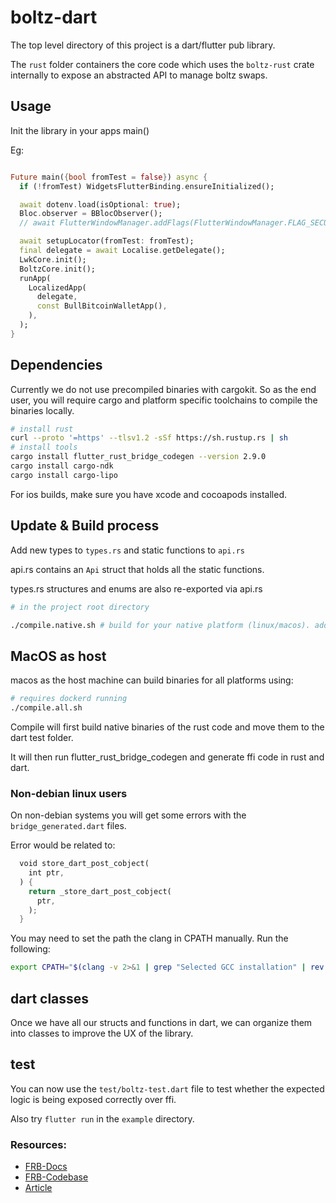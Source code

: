 # boltz-dart

The top level directory of this project is a dart/flutter pub library.

The `rust` folder containers the core code which uses the `boltz-rust` crate internally to expose an abstracted API to manage boltz swaps.

## Usage

Init the library in your apps main()

Eg:

```dart

Future main({bool fromTest = false}) async {
  if (!fromTest) WidgetsFlutterBinding.ensureInitialized();

  await dotenv.load(isOptional: true);
  Bloc.observer = BBlocObserver();
  // await FlutterWindowManager.addFlags(FlutterWindowManager.FLAG_SECURE);

  await setupLocator(fromTest: fromTest);
  final delegate = await Localise.getDelegate();
  LwkCore.init();
  BoltzCore.init();
  runApp(
    LocalizedApp(
      delegate,
      const BullBitcoinWalletApp(),
    ),
  );
}
```

## Dependencies

Currently we do not use precompiled binaries with cargokit. So as the end user, you will require cargo and platform specific toolchains to compile the binaries locally.

```bash
# install rust
curl --proto '=https' --tlsv1.2 -sSf https://sh.rustup.rs | sh
# install tools
cargo install flutter_rust_bridge_codegen --version 2.9.0
cargo install cargo-ndk
cargo install cargo-lipo
```

For ios builds, make sure you have xcode and cocoapods installed.

## Update & Build process

Add new types to `types.rs` and static functions to `api.rs`

api.rs contains an `Api` struct that holds all the static functions.

types.rs structures and enums are also re-exported via api.rs

```bash
# in the project root directory

./compile.native.sh # build for your native platform (linux/macos). adds binary to dart test folder.

```

## MacOS as host

macos as the host machine can build binaries for all platforms using:

```bash
# requires dockerd running
./compile.all.sh
```

Compile will first build native binaries of the rust code and move them to the dart test folder.

It will then run flutter_rust_bridge_codegen and generate ffi code in rust and dart.

### Non-debian linux users

On non-debian systems you will get some errors with the `bridge_generated.dart` files.

Error would be related to:

```rust
  void store_dart_post_cobject(
    int ptr,
  ) {
    return _store_dart_post_cobject(
      ptr,
    );
  }
```

You may need to set the path the clang in CPATH manually.
Run the following:

```bash
export CPATH="$(clang -v 2>&1 | grep "Selected GCC installation" | rev | cut -d' ' -f1 | rev)/include"
```

## dart classes

Once we have all our structs and functions in dart, we can organize them into classes to improve the UX of the library.

## test

You can now use the `test/boltz-test.dart` file to test whether the expected logic is being exposed correctly over ffi.

Also try `flutter run` in the `example` directory.

### Resources:

- [FRB-Docs](https://cjycode.com/flutter_rust_bridge/v1/index.html)
- [FRB-Codebase](https://github.com/fzyzcjy/flutter_rust_bridge/)
- [Article](https://blog.logrocket.com/using-flutter-rust-bridge-cross-platform-development/)
